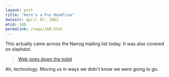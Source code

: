 ```yaml
---
layout: post
title: "Here's a Fun Headline"
datestr: April 07, 2003
mtid: 160
permalink: /saga/160.html
---
```


This actually came across the Nanog mailing list today.  It was also covered on slashdot.
<blockquote><a href="http://news.bbc.co.uk/1/hi/technology/2917739.stm">Web goes down the toilet</a></blockquote>

Ah, technology.  Moving us in ways we didn't know we were going to go.


